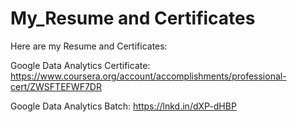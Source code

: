# My_Resume and Certificates
Here are my Resume and Certificates:

Google Data Analytics Certificate: https://www.coursera.org/account/accomplishments/professional-cert/ZWSFTEFWF7DR

Google Data Analytics Batch: https://lnkd.in/dXP-dHBP
